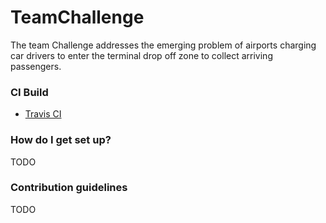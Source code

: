 # TeamChallenge
The team Challenge addresses the emerging problem of airports charging car drivers to enter the terminal drop off zone to collect arriving passengers.

### CI Build ###

* [Travis CI](https://travis-ci.com/Williams-Dan/TeamChallenge)

### How do I get set up? ###

TODO

### Contribution guidelines ###

TODO
